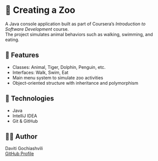 # 🦁 Creating a Zoo

A Java console application built as part of Coursera’s *Introduction to Software Development* course.  
The project simulates animal behaviors such as walking, swimming, and eating.

## 🧩 Features
- Classes: Animal, Tiger, Dolphin, Penguin, etc.
- Interfaces: Walk, Swim, Eat
- Main menu system to simulate zoo activities
- Object-oriented structure with inheritance and polymorphism

## 🚀 Technologies
- Java
- IntelliJ IDEA
- Git & GitHub

## 👨‍💻 Author
Daviti Gochiashvili  
[GitHub Profile](https://github.com/gochiashvilidavit)
